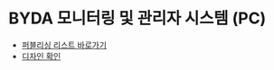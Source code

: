 # BYDA 모니터링 및 관리자 시스템 (PC)

* [퍼블리싱 리스트 바로가기](https://jit0704.github.io/byda-pc/)
* [디자인 확인](https://zeplin.io/)

